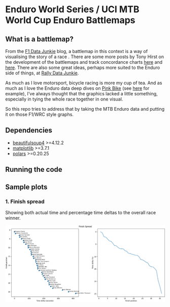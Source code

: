 # Enduro World Series / UCI MTB World Cup Enduro Battlemaps

## What is a battlemap?

From the [F1 Data Junkie](http://www.f1datajunkie.com/) blog, a battlemap in this context is a way of visualising the story of a race . There are some more posts by Tony Hirst on the development of the battlemaps and track concordance charts [here](https://blog.ouseful.info/2015/01/31/rediscovering-formula-one-race-battlemaps/) and [here](https://blog.ouseful.info/2017/05/01/track-concordance-charts/). There are also some great ideas, perhaps more suited to the Enduro side of things, at [Rally Data Junkie](https://rallydatajunkie.com/).

As much as I love motorsport, bicycle racing is more my cup of tea. And as much as I love the Enduro data deep dives on [Pink Bike](https://www.pinkbike.com/) (see [here](https://www.pinkbike.com/news/race-analysis-chatel-edr-world-cup-2023.html) for example), I've always thought that the graphics lacked a little something, especially in tying the whole race together in one visual.

So this repo tries to address that by taking the MTB Enduro data and putting it on those F1/WRC style graphs.

## Dependencies

- [beautifulsoup4](https://www.crummy.com/software/BeautifulSoup/) >=4.12.2
- [matplotlib](https://matplotlib.org/) >=3.7.1
- [polars]() >=0.20.25

## Running the code

## Sample plots

### 1. Finish spread

Showing both actual time and percentage time deltas to the overall race winner.

![Finish spread](img/finish_spread.png)